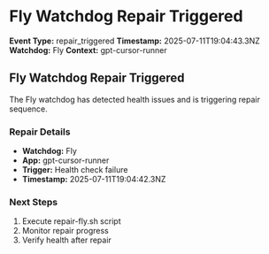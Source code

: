 # Fly Watchdog Repair Triggered

**Event Type:** repair_triggered
**Timestamp:** 2025-07-11T19:04:43.3NZ
**Watchdog:** Fly
**Context:** gpt-cursor-runner


## Fly Watchdog Repair Triggered

The Fly watchdog has detected health issues and is triggering repair sequence.

### Repair Details
- **Watchdog:** Fly
- **App:** gpt-cursor-runner
- **Trigger:** Health check failure
- **Timestamp:** 2025-07-11T19:04:42.3NZ

### Next Steps
1. Execute repair-fly.sh script
2. Monitor repair progress
3. Verify health after repair


